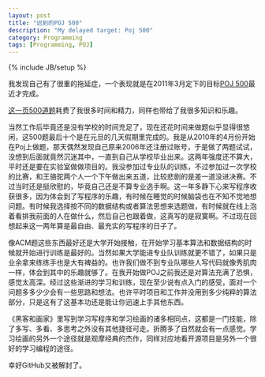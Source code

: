 ```yaml
---
layout: post
title: "迟到的POJ 500"
description: "My delayed target: Poj 500"
category: Programming
tags: [Programming, POJ]
---
```

{% include JB/setup %}

我发现自己有了很重的拖延症，一个表现就是在2011年3月定下的目标[POJ 500](http://cyukang.com/2011/03/27/fuckpaper.html)最近才完成。

[这一页500道题](http://poj.org/userstatus?user_id=chenyukang)耗费了我很多时间和精力，同样也带给了我很多知识和乐趣。


当然工作后毕竟还是没有学校的时间充足了，现在还花时间来做题似乎显得很悠闲，这500题最后十个是在元旦的几天假期里完成的。我是从2010年的4月份开始在Poj上做题，那天偶然发现自己原来2006年还注册过账号，于是做了两题试试，没想到后面就竟然沉迷其中，一直到自己从学校毕业出来。这两年强度还不算大，平时还是要在实验室做做项目的。我没参加过专业队的训练，不过参加过一次学校的比赛，和王骆驼两个人一个下午做出来五道，比较悲剧的是差一道没进决赛。不过当时还是挺欣慰的，毕竟自己还是不算专业选手啊。这一年多静下心来写程序收获很多，因为体会到了写程序的乐趣，有时候在睡觉的时候脑袋也在不知不觉地想问题。有时候我选择按不同的数据结构或者算法思想来选题做，有时候就在线上泡着看排我前面的人在做什么，然后自己也跟着做，这真写的是寂寞啊。不过现在回想起来这一两年算是最自由、最充实的写程序的日子了。

像ACM题这些东西最好还是大学开始接触，在开始学习基本算法和数据结构的时候就开始进行训练是最好的。当然如果大学能进专业队训练就更不错了，如果只是业余拿来练练手也是大有裨益的。也许我们做不到专业队哪些人写代码就像秀肌肉一样，体会到其中的乐趣就够了。在我开始做POJ之前我还是对算法充满了恐惧，感觉太高深。经过这些渐进的学习和训练，现在至少说有点入门的感受，面对一个问题多多少少会有一些思路和想法。也许平时项目和工作并没用到多少纯粹的算法部分，只是这有了这基本功还是能让你迅速上手其他东西。

《黑客和画家》里写到学习写程序和学习绘画的诸多相同点，这都是一门技能，除了多写、多看、多思考之外没有其他捷径可走。折腾多了自然就会有一点感觉。学习绘画的另外一个途径就是观摩经典的杰作，同样对应地看开源项目是另外一个很好的学习编程的途径。

幸好GitHub又被解封了。
